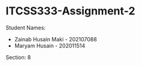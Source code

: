 # ITCSS333-Assignment-2

Student Names:
- Zainab Husain Maki - 202107088
- Maryam Husain - 202011514
  
Section: 8
